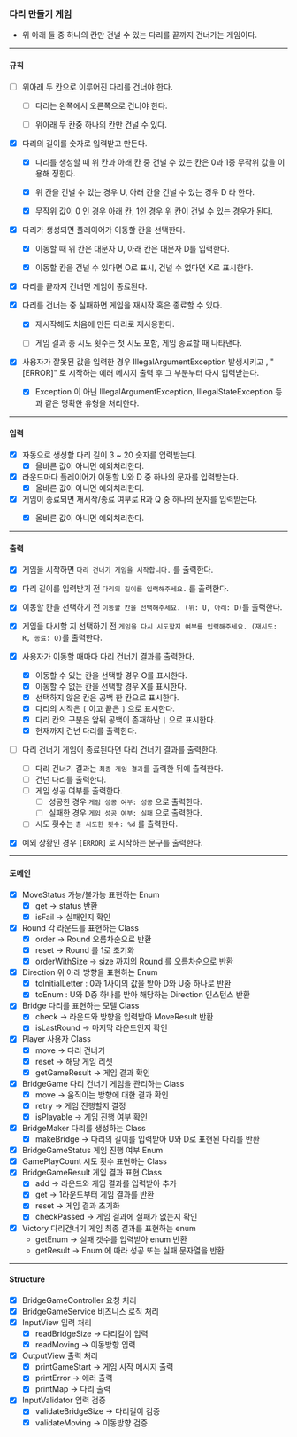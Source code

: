### 다리 만들기 게임

- 위 아래 둘 중 하나의 칸만 건널 수 있는 다리를 끝까지 건너가는 게임이다.

---

#### 규칙

- [ ] 위아래 두 칸으로 이루어진 다리를 건너야 한다.
    - [ ] 다리는 왼쪽에서 오른쪽으로 건너야 한다.
    - [ ] 위아래 두 칸중 하나의 칸만 건널 수 있다.
  

- [x] 다리의 길이를 숫자로 입력받고 만든다.
    - [x] 다리를 생성할 때 위 칸과 아래 칸 중 건널 수 있는 칸은 0과 1중 무작위 값을 이용해 정한다.
    - [x] 위 칸을 건널 수 있는 경우 U, 아래 칸을 건널 수 있는 경우 D 라 한다.
    - [x] 무작위 값이 0 인 경우 아래 칸, 1인 경우 위 칸이 건널 수 있는 경우가 된다.


- [x] 다리가 생성되면 플레이어가 이동할 칸을 선택한다.
    - [x] 이동할 때 위 칸은 대문자 U, 아래 칸은 대문자 D를 입력한다.
    - [x] 이동할 칸을 건널 수 있다면 O로 표시, 건널 수 없다면 X로 표시한다.


- [x] 다리를 끝까지 건너면 게임이 종료된다.


- [x] 다리를 건너는 중 실패하면 게임을 재시작 혹은 종료할 수 있다.
    - [x] 재시작해도 처음에 만든 다리로 재사용한다.
    - [ ] 게임 결과 총 시도 횟수는 첫 시도 포함, 게임 종료할 때 나타낸다.
  

- [x] 사용자가 잘못된 값을 입력한 경우 IllegalArgumentException 발생시키고
      , "[ERROR]" 로 시작하는 에러 메시지 출력 후 그 부분부터 다시 입력받는다.
    - [x] Exception 이 아닌 IllegalArgumentException, IllegalStateException 
          등과 같은 명확한 유형을 처리한다.

---

#### 입력

- [x] 자동으로 생성할 다리 길이 3 ~ 20 숫자를 입력받는다.
  - [x] 올바른 값이 아니면 예외처리한다.
  
- [x] 라운드마다 플레이어가 이동할 U와 D 중 하나의 문자를 입력받는다.
    - [x] 올바른 값이 아니면 예외처리한다.
 
- [x] 게임이 종료되면 재시작/종료 여부로 R과 Q 중 하나의 문자를 입력받는다.
    - [x] 올바른 값이 아니면 예외처리한다.


---

#### 출력

- [x] 게임을 시작하면 `다리 건너기 게임을 시작합니다.` 를 출력한다.
- [x] 다리 길이를 입력받기 전 `다리의 길이를 입력해주세요.` 를 출력한다.
- [x] 이동할 칸을 선택하기 전 `이동할 칸을 선택해주세요. (위: U, 아래: D)`를 출력한다.
- [x] 게임을 다시할 지 선택하기 전 `게임을 다시 시도할지 여부를 입력해주세요. (재시도: R, 종료: Q)`를 출력한다.
- [x] 사용자가 이동할 때마다 다리 건너기 결과를 출력한다.
  - [x] 이동할 수 있는 칸을 선택할 경우 O를 표시한다.
  - [x] 이동할 수 없는 칸을 선택할 경우 X를 표시한다.
  - [x] 선택하지 않은 칸은 공백 한 칸으로 표시한다.
  - [x] 다리의 시작은 `[` 이고 끝은 `]` 으로 표시한다.
  - [x] 다리 칸의 구분은 앞뒤 공백이 존재하난 `|` 으로 표시한다.
  - [x] 현재까지 건넌 다리를 출력한다.
- [ ] 다리 건너기 게임이 종료된다면 다리 건너기 결과를 출력한다.
  - [ ] 다리 건너기 결과는 `최종 게임 결과`를 출력한 뒤에 출력한다.
  - [ ] 건넌 다리를 출력한다.
  - [ ] 게임 성공 여부를 출력한다.
    - [ ] 성공한 경우 `게임 성공 여부: 성공` 으로 출력한다.
    - [ ] 실패한 경우 `게임 성공 여부: 실패` 으로 출력한다.
  - [ ] 시도 횟수는 `총 시도한 횟수: %d` 를 출력한다.
  
- [x] 예외 상황인 경우 `[ERROR]` 로 시작하는 문구를 출력한다. 


---

#### 도메인

- [x] MoveStatus 가능/불가능 표현하는 Enum
  - [x] get -> status 반환 
  - [x] isFail -> 실패인지 확인
- [x] Round 각 라운드를 표현하는 Class
  - [x] order -> Round 오름차순으로 반환
  - [x] reset -> Round 를 1로 초기화
  - [x] orderWithSize -> size 까지의 Round 를 오름차순으로 반환
- [x] Direction 위 아래 방향을 표현하는 Enum
  - [x] toInitialLetter : 0과 1사이의 값을 받아 D와 U중 하나로 반환
  - [x] toEnum : U와 D중 하나를 받아 해당하는 Direction 인스턴스 반환 
- [x] Bridge 다리를 표현하는 모델 Class
  - [x] check -> 라운드와 방향을 입력받아 MoveResult 반환 
  - [x] isLastRound -> 마지막 라운드인지 확인
- [x] Player 사용자 Class
  - [x] move -> 다리 건너기
  - [x] reset -> 해당 게임 리셋
  - [x] getGameResult -> 게임 결과 확인
- [x] BridgeGame 다리 건너기 게임을 관리하는 Class
  - [x] move -> 움직이는 방향에 대한 결과 확인
  - [x] retry -> 게임 진행할지 결정
  - [x] isPlayable -> 게임 진행 여부 확인
- [x] BridgeMaker 다리를 생성하는 Class
  - [x] makeBridge -> 다리의 길이를 입력받아 U와 D로 표현된 다리를 반환  
- [x] BridgeGameStatus 게임 진행 여부 Enum
- [x] GamePlayCount 시도 횟수 표현하는 Class
- [x] BridgeGameResult 게임 결과 표현 Class
  - [x] add -> 라운드와 게임 결과를 입력받아 추가
  - [x] get -> 1라운드부터 게임 결과를 반환
  - [x] reset -> 게임 결과 초기화
  - [x] checkPassed -> 게임 결과에 실패가 없는지 확인
- [x] Victory 다리건너기 게임 최종 결과를 표현하는 enum
  - getEnum -> 실패 갯수를 입력받아 enum 반환
  - getResult -> Enum 에 따라 성공 또는 실패 문자열을 반환
  

---

#### Structure

- [x] BridgeGameController 요청 처리
- [x] BridgeGameService 비즈니스 로직 처리
- [x] InputView 입력 처리
  - [x] readBridgeSize -> 다리길이 입력
  - [x] readMoving -> 이동방향 입력
- [x] OutputView 출력 처리
  - [x] printGameStart -> 게임 시작 메시지 출력
  - [x] printError -> 에러 출력
  - [x] printMap -> 다리 출력
- [x] InputValidator 입력 검증
  - [x] validateBridgeSize -> 다리길이 검증
  - [x] validateMoving -> 이동방향 검증 

